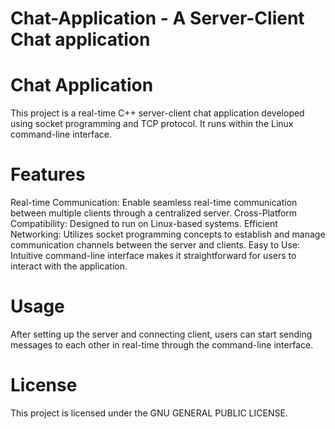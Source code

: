 # Chat-Application - A Server-Client Chat application

# Chat Application
This project is a real-time C++ server-client chat application developed using socket programming and TCP protocol. It runs within the Linux command-line interface.

# Features
Real-time Communication: Enable seamless real-time communication between multiple clients through a centralized server.
Cross-Platform Compatibility: Designed to run on Linux-based systems.
Efficient Networking: Utilizes socket programming concepts to establish and manage communication channels between the server and clients.
Easy to Use: Intuitive command-line interface makes it straightforward for users to interact with the application.

# Usage
After setting up the server and connecting client, users can start sending messages to each other in real-time through the command-line interface.

# License
This project is licensed under the GNU GENERAL PUBLIC LICENSE.
